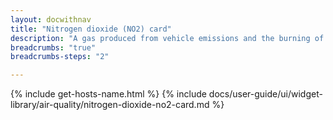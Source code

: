 ```yaml
---
layout: docwithnav
title: "Nitrogen dioxide (NO2) card"
description: "A gas produced from vehicle emissions and the burning of fossil fuels."
breadcrumbs: "true"
breadcrumbs-steps: "2"

---
```

{% include get-hosts-name.html %}
{% include docs/user-guide/ui/widget-library/air-quality/nitrogen-dioxide-no2-card.md %}
